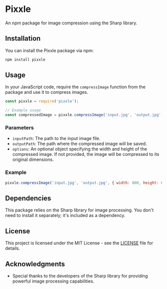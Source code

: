 


# Pixxle

An npm package for image compression using the Sharp library.

## Installation

You can install the Pixxle package via npm:

```bash
npm install pixxle
```

## Usage

In your JavaScript code, require the `compressImage` function from the package and use it to compress images.

```javascript
const pixxle = require('pixxle');

// Example usage
const compressedImage = pixxle.compressImage('input.jpg', 'output.jpg', { width: 800, height: 600 });
```

### Parameters

- `inputPath`: The path to the input image file.
- `outputPath`: The path where the compressed image will be saved.
- `options`: An optional object specifying the width and height of the compressed image. If not provided, the image will be compressed to its original dimensions.

### Example

```javascript
pixxle.compressImage('input.jpg', 'output.jpg', { width: 800, height: 600 });
```

## Dependencies

This package relies on the Sharp library for image processing. You don't need to install it separately; it's included as a dependency.

## License

This project is licensed under the MIT License - see the [LICENSE](LICENSE) file for details.

## Acknowledgments

- Special thanks to the developers of the Sharp library for providing powerful image processing capabilities.
```

